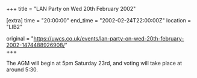 +++
title = "LAN Party on Wed 20th February 2002"

[extra]
time = "20:00:00"
end_time = "2002-02-24T22:00:00Z"
location = "LIB2"

original = "https://uwcs.co.uk/events/lan-party-on-wed-20th-february-2002-1474488926908/"    
+++

The AGM will begin at 5pm Saturday 23rd, and voting will take place at around 5:30.

